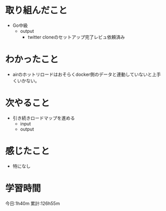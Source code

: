 # 取り組んだこと
  - Go中級
    - output
      - twitter cloneのセットアップ完了レビュ依頼済み

# わかったこと
  - airのホットリロードはおそらくdocker側のデータと連動していないと上手くいかない。

# 次やること
  - 引き続きロードマップを進める
    - input
    - output

# 感じたこと
 - 特になし


# 学習時間
今日:1h40m
累計:126h55m
